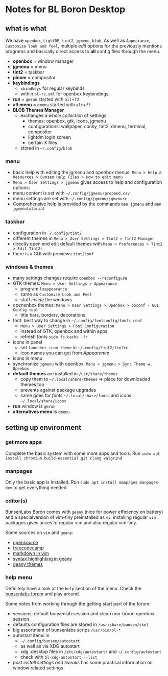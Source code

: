 # Notes for BL Boron Desktop

## what is what

We have `openbox`, `LightDM`, `tint2`, `jgmenu`,  `blob`.
 As well as `Appearance`, `Customize look and feel`, multiple *edit* options
 for the previously mentions programs and basically direct access
 to **all** config files through the menu.

- **openbox** = window manager
- **jgmenu** = menu
- **tint2** = taskbar
- **picom** = compositor
- **keybindings**
  - `xbindkeys` for regular keybinds
  - within `bl-rc.xml`  for openbox keybindings
- **run** = `gmrun` started with `alt`+`f2`
- **alt menu** = `dmenu` started with `alt`+`f3`
- **BLOB Themes Manager**
  - exchanges a *whole collection* of settings
    - themes: openbox, gtk, icons, jgmenu
    - configurations: wallpaper, conky, tint2, dmenu, terminal, compositor
    - lightdm login screen
    - certain X files
  - stored in `~/.config/blob`

### menu

- basic help with editing the jgmenu and openbox menus:
 `Menu > Help & Resources > Bunsen Help Files > How to edit menu`
- `Menu > User Settings > jgmenu` gives access to help and configuration options:
- menu content is set with `~/.config/jgmenu/prepend.csv`
- menu settings are set with `~/.config/jgmenu/jgmenurc`
- Comprehensive help is provided by the commands `man jgmenu` and `man jgmenututorial`

### taskbar

- configuration in `¨/.config/tint2`
- different themes in `Menu > User Settings > Tint2 > Tint2 Manager`
- directly open end edit default themes with
 `Menu > Preferences > Tint2 > Edit Tint2s`
- there is a GUI with previews `tint2conf`

### windows & themes

- many settings changes require `openbox --reconfigure`
- GTK themes: `Menu > User Settings > Appearance`
  - program `lxappearance`
  - same as `Customize Look and Feel`
  - stuff *inside* the windows
- openenbox themes: `Menu > User Settings > Openbox > obconf - GUI Config tool`
  - title bars, borders, decorations
- font: best way to change in `~/.config/fontconfig/fonts.conf`
  - `Menu > User Settings > Font Configuration`
  - instead of GTK, openbox and within apps
  - refresh fonts `sudo fc-cache -fr`
- icons in panel
  - set `launcher_icon_theme` in `~/.config/tint2/tin2rc`
  - icon names you can get from *Appearance*
- icons in menu
- synchronize `jgmenu` with openbox: `Menu > jgmenu > Sync Theme w. Openbox`
- **default themes** are installed in `/usr/share/themes`
  - copy them to `~/.local/share/themes` => place for downloaded themes too
  - prevents against package upgrades
  - same goes for *fonts* `~/.local/share/fonts` and *icons* `~/.local/share/icons`
- **run** window is `gmrun`
- **alternatives menu** is `dmenu`

## setting up environment

### get more apps

Complete the basic system with some more apps and tools. Run
 `sudo apt install chromium build-essential git clang valgrind`

### manpages

Only the basic app is installed. Run
 `sudo apt install manpages manpages-dev` to get everything needed.

### editor(s)

BunsenLabs Boron comes with `geany` (nice for power efficiency on battery) and
 a specialversion of vim-tiny preinstalled as `vi`. installing regular `vim`
 packages gives acces to regular vim and also regular vim-tiny.

Some sources on `vim` and `geany`:

- [opensource](https://opensource.com/article/19/3/getting-started-vim)
- [freecodecamp](https://www.freecodecamp.org/news/vim-beginners-guide/)
- [markdown in vim](https://codeinthehole.com/tips/writing-markdown-in-vim/)
- [syntax highlighting in geany](https://stackoverflow.com/questions/14769358/custom-syntax-highlighting-in-geany)
- [geany themes](https://github.com/geany/geany-themes/tree/master/colorschemes)

### help menu

Definitely have a look at the `help` section of the menu. Check the
 [bunsenlabs forum](https://forums.bunsenlabs.org/) and play around.

Some notes from working through the getting start part of the forum:

- sessions: default bunsenlab session and clean non-boron openbox session
- defaults configuration files are stored in `/usr/share/bunsen/skel`
- big assortment of bunsenlabs scrips `/usr/bin/bl-*`
- autostart items in
  - `~/.config/bunsen/autostart`
  - as well as via XDG autostart
  - xdg .desktop files in `/etc/xdg/autostart/` and `~/.config/autostart`
  - check with `bl-xdg-autostart --list`
- *post install settings and tweaks* has some practical information on window
 related settings
